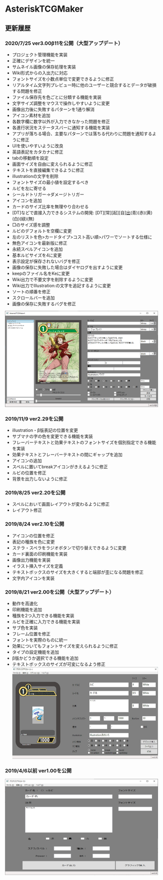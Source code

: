 # AsteriskTCGMaker

## 更新履歴
### 2020/7/25 ver3.00β11を公開（大型アップデート）
 - プロジェクト管理機能を実装
 - 正確にデザインを統一
 - サムネイル画像の保存処理を実装
 - Wiki形式からの入出力に対応
 - フォントサイズを小数点単位で変更できるように修正
 - リアルタイム文字列プレビュー時に他のユーザーと競合するとデータが破損する問題を修正
 - ファイル保存先を色ごとに分類する機能を実装
 - 文字サイズ調整をマウスで操作しやすいように変更
 - 画像出力後に失敗するパターンを1通り解消
 - アイコン素材を追加
 - 各数字欄に数字以外が入力できなかった問題を修正
 - 各進行状況をステータスバーに通知する機能を実装
 - アプリが落ちる場合、主要なパターンでは落ちる代わりに問題を通知するように修正
 - UIを使いやすいように改良
 - 英語表記をカタカナに修正
 - tabの移動順を設定
 - 画面サイズを自由に変えられるように修正
 - テキストを直接編集できるように修正
 - illustrationの文字を削除
 - フォントサイズの最小値を設定するべき
 - ルビを左に寄せる
 - シールドトリガー→ダメージトリガー
 - アイコンを追加
 - カードのサイズ比率を無理やり合わせる
 - [DT]などで直接入力できるシステムの開発: [DT][常][起][自][出](黒)(青)(赤)(黄)(白)(緑)(無)
 - □のサイズ感を調整
 - ルビのデフォルトを空欄に変更
 - 左のリストを色>カードタイプ>コスト高い順>パワーでソートする仕様に
 - 無色アイコンを最新版に修正
 - 永続スペルアイコンを追加
 - 基本ルビサイズを4に変更
 - 表示設定が保存されないバグを修正
 - 画像の保存に失敗した場合はダイヤログを出すように変更
 - keepのファイル名をKeに変更
 - Wiki出力で不要文字を削除するように変更
 - Wiki出力でIllustration:の文字を追記するように変更
 - ソートの順番を修正
 - スクロールバーを追加
 - 画像の保存に失敗するバグを修正

 ![アスタリスクTCGメーカー3.00](images/3_00.png)
 
### 2019/11/9 ver2.29を公開
 - illustration・β版表記の位置を変更
 - サブマナの字の色を変更できる機能を実装
 - フレーバーテキストと効果テキストのフォントサイズを個別指定できる機能を実装
 - 効果テキストとフレーバーテキストの間にギャップを追加
 - アイコンの追加
 - スペルに置いてbreakアイコンがきえるように修正
 - ルビの位置を修正
 - 背景を出力しないように修正

### 2019/8/25 ver2.20を公開
 - スペルにおいて画面レイアウトが変わるように修正
 - レイアウト修正
 
### 2019/8/24 ver2.10を公開
 - アイコンの位置を修正
 - 表記の種族を色に変更
 - ステラ・スペラをラジオボタンで切り替えできるように変更
 - カード裏面の印刷機能を実装
 - 画像出力機能を実装
 - イラスト挿入サイズを定義
 - テキストボックスのサイズを大きくすると端部が歪になる問題を修正
 - 文字内アイコンを実装
 
### 2019/8/21 ver2.00を公開（大型アップデート）
 - 動作を高速化
 - 印刷機能を追加
 - 種族を2つ入力できる機能を実装
 - ルビを正確に入力できる機能を実装
 - サブ色を実装
 - フレーム位置を修正
 - フォントを実際のものに統一
 - 効果についてもフォントサイズを変えられるように修正
 - タイプの設定機能を追加
 - β版かどうか選択できる機能を追加
 - テキストボックスのサイズが可変になるよう修正
 ![アスタリスクTCGメーカー2.00](images/2_00.png)

### 2019/4/6以前 ver1.00を公開
![アスタリスクTCGメーカー1.00](images/1_00.png)
